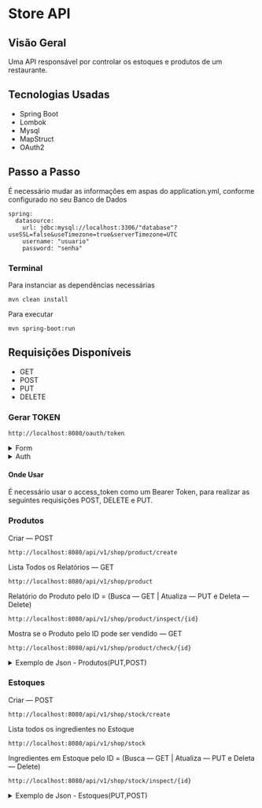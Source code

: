 # Store API

## Visão Geral

Uma API responsável por controlar os estoques e produtos
de um restaurante.

## Tecnologias Usadas

- Spring Boot
- Lombok
- Mysql
- MapStruct
- OAuth2

## Passo a Passo

É necessário mudar as informações em aspas do application.yml, conforme configurado no seu Banco de Dados
```
spring:
  datasource:
    url: jdbc:mysql://localhost:3306/"database"?useSSL=false&useTimezone=true&serverTimezone=UTC
    username: "usuario"
    password: "senha"
```

### Terminal

Para instanciar as dependências necessárias
```
mvn clean install
```

Para executar
```
mvn spring-boot:run
```

## Requisições Disponíveis

- GET
- POST
- PUT
- DELETE

### Gerar TOKEN

```
http://localhost:8080/oauth/token
```
<details>
<summary>Form</summary>
username e password do usuário, podem ser mudados na classe de Configuração

```
grant_type = password
username = manager
password = 1234
```
</details>

<details>
<summary>Auth</summary>

USERNAME E PASSWORD do Auth podem ser mudados no application.yml
```
USERNAME = shop
PASSWORD = 1234
```
</details>

#### Onde Usar 
É necessário usar o access_token como um Bearer Token, para realizar as seguintes
requisições POST, DELETE e PUT.



### Produtos

Criar — POST
```
http://localhost:8080/api/v1/shop/product/create
```

Lista Todos os Relatórios — GET
```
http://localhost:8080/api/v1/shop/product
```

Relatório do Produto pelo ID = (Busca — GET | Atualiza — PUT e Deleta — Delete)
```
http://localhost:8080/api/v1/shop/product/inspect/{id}
```

Mostra se o Produto pelo ID pode ser vendido — GET
```
http://localhost:8080/api/v1/shop/product/check/{id}
```

<details>
<summary>Exemplo de Json - Produtos(PUT,POST)</summary>

```
{
    "name": "Arroz",
    "price": 40,
    "components": [
        {
            "ingredientName": "Arroz",
            "usedQuantity": 10
        },
        {
            "ingredientName": "Feijão",
            "usedQuantity": 40
        }
    ]
}
```

</details>

### Estoques

Criar — POST
```
http://localhost:8080/api/v1/shop/stock/create
```

Lista todos os ingredientes no Estoque
```
http://localhost:8080/api/v1/shop/stock
```


Ingredientes em Estoque pelo ID = (Busca — GET | Atualiza — PUT e Deleta — Delete)
```
http://localhost:8080/api/v1/shop/stock/inspect/{id}
```

<details>
<summary>Exemplo de Json - Estoques(PUT,POST)</summary>

```
{
    "ingredients": {
        "name": "Arroz2",
        "unit": "Kg",
        "price": 10.52
    },
    "quantity": 50
}
```

</details>